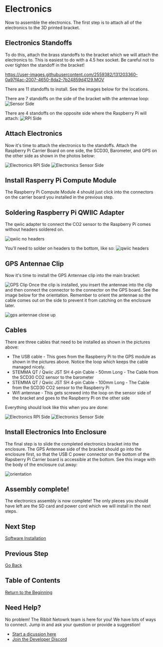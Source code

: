 # Electronics

Now to assemble the electronics. The first step is to attach all of the electronics to the 3D printed bracket.

## Electronics Standoffs

To do this, attach the brass standoffs to the bracket which we will attach the electronics to. This is easiest to do with a 4.5 hex socket. Be careful not to over tighten the standoff in the bracket!

https://user-images.githubusercontent.com/2559382/131203360-0a97f4ac-2007-4650-8da2-7b24859d4129.MOV

There are 11 standoffs to install. See the images below for the locations.

There are 7 standoffs on the side of the bracket with the antennae loop:
![Sensor Side](images/standoffs_sensors.png)

There are 4 standoffs on the opposite side where the Raspberry Pi will attach:
![RPI Side](images/standoffs_rpi.png)

## Attach Electronics
Now it's time to attach the electronics to the standoffs. Attach the Raspberry Pi Carrier Board on one side, the SCD30, Barometer, and GPS on the other side as shown in the photos below:

![Electronics RPI Side](images/electronics_rpi_side.jpg)
![Electronics Sensor Side](images/electronics_sensor_side.jpg)

## Install Rasperry Pi Compute Module

The Raspberry Pi Compute Module 4 should just click into the connectors on the carrier board you installed in the previous step.

## Soldering Raspberry Pi QWIIC Adapter
The qwiic adapter to connect the CO2 sensor to the Raspberry Pi comes without headers soldered on.

![qwiic no headers](images/qwiic_shim_no_headers.jpeg)

You'll need to solder on headers to the bottom, like so:
![qwiic headers](images/qwiic_shim_headers.png)

## GPS Antennae Clip
Now it's time to install the GPS Antennae clip into the main bracket: 

![GPS Clip](images/gps_clip.JPG) Once the clip is installed, you insert the antennae into the clip and then connect the connector to the connector on the GPS board. See the image below for the orientation. Remember to orient the antennae so the cable comes out on the side to prevent it from catching on the enclosure later.

![gps antennae close up](images/gps_antennae_close_up.png)

## Cables
There are three cables that need to be installed as shown in the pictures above:
* The USB cable - This goes from the Raspberry Pi to the GPS module as shown in the pictures above. Notice the loop which keeps the cable managed nicely.
* STEMMA QT / Qwiic JST SH 4-pin Cable - 50mm Long - The Cable from the SCD30 CO2 sensor to the barometer
* STEMMA QT / Qwiic JST SH 4-pin Cable - 100mm Long - The Cable from the SCD30 CO2 sensor to the Raspberry Pi
* Wifi antennae - This gets screwed into the loop on the sensor side of the bracket and goes to the Raspberry Pi on the other side

Everything should look like this when you are done:

![Electronics RPI Side](images/electronics_rpi_side.jpg)
![Electronics Sensor Side](images/electronics_sensor_side.jpg)

## Install Electronics Into Enclosure

The final step is to slide the completed electronics bracket into the enclosure. The GPS Antennae side of the bracket should go into the enclosure first, so that the USB C power connector on the bottom of the Rapsberry Pi Carrier board is accessible at the bottom. See this image with the body of the enclosure cut away:

![orientation](images/bracket_orientation.png)

## Assembly complete!

The electronics assembly is now complete! The only pieces you should have left are the SD card and power cord which we will install in the next steps.

## Next Step
[Software Installation](5-software.md)

## Previous Step
[Go Back](3-enclosure.md)

## Table of Contents
[Return to the Beginning](0-start-here.md)

## Need Help?
No problem! The Ribbit Netowrk team is here for you! We have lots of ways to connect. Jump in and ask your question or provide a suggestion!
* [Start a dicussion here](https://github.com/Ribbit-Network/ribbit-network-frog-sensor/discussions/new)
* [Join the Developer Discord](https://discord.gg/vq8PkDb2TC)
